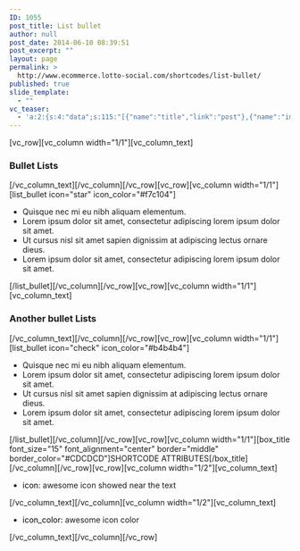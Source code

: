 ```yaml
---
ID: 1055
post_title: List bullet
author: null
post_date: 2014-06-10 08:39:51
post_excerpt: ""
layout: page
permalink: >
  http://www.ecommerce.lotto-social.com/shortcodes/list-bullet/
published: true
slide_template:
  - ""
vc_teaser:
  - 'a:2:{s:4:"data";s:115:"[{"name":"title","link":"post"},{"name":"image","image":"featured","link":"none"},{"name":"text","mode":"excerpt"}]";s:7:"bgcolor";s:0:"";}'
---
```

[vc_row][vc_column width="1/1"][vc_column_text]
<h3>Bullet Lists</h3>
[/vc_column_text][/vc_column][/vc_row][vc_row][vc_column width="1/1"][list_bullet icon="star" icon_color="#f7c104"]
<ul>
	<li>Quisque nec mi eu nibh aliquam elementum.</li>
	<li>Lorem ipsum dolor sit amet, consectetur adipiscing lorem ipsum dolor sit amet.</li>
	<li>Ut cursus nisl sit amet sapien dignissim at adipiscing lectus ornare dieus.</li>
	<li>Lorem ipsum dolor sit amet, consectetur adipiscing lorem ipsum dolor sit amet.</li>
</ul>
[/list_bullet][/vc_column][/vc_row][vc_row][vc_column width="1/1"][vc_column_text]
<h3>Another bullet Lists</h3>
[/vc_column_text][/vc_column][/vc_row][vc_row][vc_column width="1/1"][list_bullet icon="check" icon_color="#b4b4b4"]
<ul>
	<li>Quisque nec mi eu nibh aliquam elementum.</li>
	<li>Lorem ipsum dolor sit amet, consectetur adipiscing lorem ipsum dolor sit amet.</li>
	<li>Ut cursus nisl sit amet sapien dignissim at adipiscing lectus ornare dieus.</li>
	<li>Lorem ipsum dolor sit amet, consectetur adipiscing lorem ipsum dolor sit amet.</li>
</ul>
[/list_bullet][/vc_column][/vc_row][vc_row][vc_column width="1/1"][box_title font_size="15" font_alignment="center" border="middle" border_color="#CDCDCD"]SHORTCODE ATTRIBUTES[/box_title][/vc_column][/vc_row][vc_row][vc_column width="1/2"][vc_column_text]
<ul>
	<li><span style="color: #000000">icon</span>: awesome icon showed near the text</li>
</ul>
[/vc_column_text][/vc_column][vc_column width="1/2"][vc_column_text]
<ul>
	<li><span style="color: #000000">icon_color</span>: awesome icon color</li>
</ul>
[/vc_column_text][/vc_column][/vc_row]